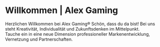 # Willkommen | Alex Gaming
Herzlichen Willkommen bei Alex Gaming®
Schön, dass du da bist!
Bei uns steht Kreativität, Individualität und Zukunftsdenken im Mittelpunkt.<br>
Tauche ein in eine neue Dimension professioneller Markenentwicklung, Vernetzung und Partnerschaften.
